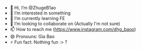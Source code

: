 - 👋 Hi, I’m @ZhugeB1ao
- 👀 I’m interested in something 
- 🌱 I’m currently learning FE
- 💞️ I’m looking to collaborate on (Actually I'm not sure)
- 📫 How to reach me (https://www.instagram.com/dhg_baoo)
- 😄 Pronouns: Gia Bao
- ⚡ Fun fact: Nothing fun :> ?

<!---
ZhugeB1ao/ZhugeB1ao is a ✨ special ✨ repository because its `README.md` (this file) appears on your GitHub profile.
You can click the Preview link to take a look at your changes.
--->
